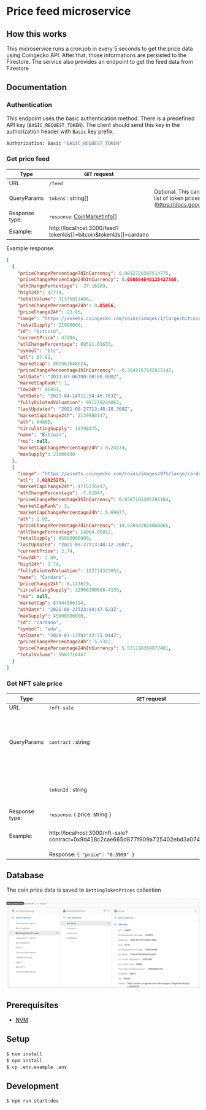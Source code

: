 # Price feed microservice

## How this works

This microservice runs a cron job in every 5 seconds to get the price data using Coingecko API. After that, those informations are persisted to the Firestore. The service also provides an endpoint to get the feed data from Firestore

## Documentation

### Authentication

This endpoint uses the basic authentication method. There is a predefined API key (`BASIC_REQUEST_TOKEN`). The client should send this key in the authorization header with `Basic` key prefix.

```bash
Authorization: Basic "BASIC_REQUEST_TOKEN"
```

### Get price feed

| Type | `GET` request |  |
| --- | --- | --- |
| URL | `/feed` |  |
| QueryParams | `tokens` : string[] | Optional. This can be an array of token id that you'd like to get price updates on. If omitted, it will send the entire list of token prices. token ids for each token can be referenced here (https://docs.google.com/spreadsheets/d/1wTTuxXt8n9q7C4NDXqQpI3wpKu1_5bGVmP9Xz0XGSyU/edit#gid=0) |
| Response type: | `response`: [CoinMarketInfo](./src/common/types.ts)[] |  |
| Example: | http://localhost:3000/feed?tokenIds[]=bitcoin&tokenIds[]=cardano |  |

Example response:

```json
[
  {
    "priceChangePercentage7dInCurrency": 0.9812720397514775,
    "priceChangePercentage24hInCurrency": 0.050564540128427565,
    "athChangePercentage": -27.16189,
    "high24h": 47774,
    "totalVolume": 31375813486,
    "priceChangePercentage24h": 0.05056,
    "priceChange24h": 23.86,
    "image": "https://assets.coingecko.com/coins/images/1/large/bitcoin.png?1547033579",
    "totalSupply": 21000000,
    "id": "bitcoin",
    "currentPrice": 47204,
    "atlChangePercentage": 69511.01633,
    "symbol": "btc",
    "atl": 67.81,
    "marketCap": 887381648924,
    "priceChangePercentage1hInCurrency": -0.3542767542825147,
    "atlDate": "2013-07-06T00:00:00.000Z",
    "marketCapRank": 1,
    "low24h": 46451,
    "athDate": "2021-04-14T11:54:46.763Z",
    "fullyDilutedValuation": 991278228063,
    "lastUpdated": "2021-08-27T13:48:18.368Z",
    "marketCapChange24h": 2139980147,
    "ath": 64805,
    "circulatingSupply": 18798975,
    "name": "Bitcoin",
    "roi": null,
    "marketCapChangePercentage24h": 0.24174,
    "maxSupply": 21000000
  },
  {
    "image": "https://assets.coingecko.com/coins/images/975/large/cardano.png?1547034860",
    "atl": 0.01925275,
    "marketCapChange24h": 4715376917,
    "athChangePercentage": -7.61047,
    "priceChangePercentage1hInCurrency": 0.6587101305391184,
    "marketCapRank": 3,
    "marketCapChangePercentage24h": 5.69977,
    "ath": 2.95,
    "priceChangePercentage7dInCurrency": 19.528432824060065,
    "atlChangePercentage": 14064.05012,
    "totalSupply": 45000000000,
    "lastUpdated": "2021-08-27T13:48:12.208Z",
    "currentPrice": 2.74,
    "low24h": 2.49,
    "high24h": 2.74,
    "fullyDilutedValuation": 122714325052,
    "name": "Cardano",
    "priceChange24h": 0.143619,
    "circulatingSupply": 32066390668.4135,
    "roi": null,
    "marketCap": 87444566394,
    "athDate": "2021-08-23T23:04:47.623Z",
    "maxSupply": 45000000000,
    "id": "cardano",
    "symbol": "ada",
    "atlDate": "2020-03-13T02:22:55.044Z",
    "priceChangePercentage24h": 5.5312,
    "priceChangePercentage24hInCurrency": 5.531198360877481,
    "totalVolume": 5683714467
  }
]
```

### Get NFT sale price

| Type | `GET` request |  |
| --- | --- | --- |
| URL | `/nft-sale` |  |
| QueryParams | `contract` : string | Required. This is the address of the NFT (ERC721 variant) contract |
|  | `tokenId` : string | Required. This is the token id of the NFT |
| Response type: | `response`: { price: string } |  |
| Example: | http://localhost:3000/nft-sale?contract=0x9d418c2cae665d877f909a725402ebd3a0742844&tokenId=3955 | Get the last sale price of the [NFT](https://etherscan.io/token/0x9d418c2cae665d877f909a725402ebd3a0742844?a=3954) |
|  | Response: `{ "price": "0.3999" }` |  |

## Database

The coin price data is saved to `BettingTokenPrices` collection

![](./snapshot.png)

## Prerequisites

- [NVM](https://github.com/nvm-sh/nvm#installing-and-updating)

## Setup

```bash
$ nvm install
$ npm install
$ cp .env.example .env
```

## Development

```bash
$ npm run start:dev
```
